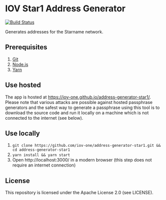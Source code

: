 # IOV Star1 Address Generator

[![Build Status](https://travis-ci.com/iov-one/address-generator-star1.svg?branch=master)](https://travis-ci.com/iov-one/address-generator-star1)

Generates addresses for the Starname network.

## Prerequisites

1. [Git](https://git-scm.com/)
2. [Node.js](https://nodejs.org/)
3. [Yarn](https://yarnpkg.com/)

## Use hosted

The app is hosted at https://iov-one.github.io/address-generator-star1/. Please note that various attacks
are possible against hosted passphrase generators and the safest way to generate a passphrase using
this tool is to download the source code and run it locally on a machine which is not connected to
the internet (see below).

## Use locally

1. `git clone https://github.com/iov-one/address-generator-star1.git && cd address-generator-star1`
2. `yarn install && yarn start`
3. Open http://localhost:3000/ in a modern browser (this step does not require an internet
   connection)

## License

This repository is licensed under the Apache License 2.0 (see LICENSE).
